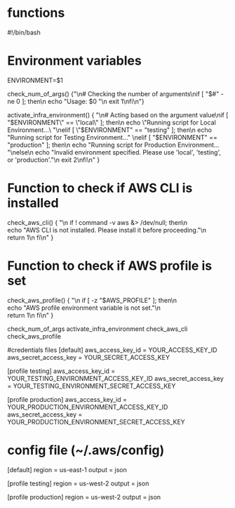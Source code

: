 # functions
#!/bin/bash
# Environment variables
ENVIRONMENT=$1

check_num_of_args() 
{"\n# Checking the number of arguments\nif [ \"$#\" -ne 0 ]; 
then\n    echo \"Usage: $0 <environment>\"\n    exit 1\nfi\n"}

activate_infra_environment() {
"\n# Acting based on the argument value\nif [ \"$ENVIRONMENT\" == \"local\" ]; 
then\n  echo \"Running script for Local Environment...\
"\nelif [ \"$ENVIRONMENT\" == \"testing\" ]; 
then\n  echo \"Running script for Testing Environment...\"
\nelif [ \"$ENVIRONMENT\" == \"production\" ];
then\n  echo \"Running script for Production Environment...\
"\nelse\n  echo \"Invalid environment specified. Please use 'local', 'testing', or 'production'.\"\n  exit 2\nfi\n"
}

# Function to check if AWS CLI is installed
check_aws_cli() {
"\n    if ! command -v aws &> /dev/null; then\n    
echo \"AWS CLI is not installed. Please install it before proceeding.\"\n    
return 1\n    fi\n"
}

# Function to check if AWS profile is set
check_aws_profile() {
"\n    if [ -z \"$AWS_PROFILE\" ]; then\n   
 echo \"AWS profile environment variable is not set.\"\n      
 return 1\n    fi\n"
 }

check_num_of_args
activate_infra_environment
check_aws_cli
check_aws_profile


#credentials files
[default]
aws_access_key_id = YOUR_ACCESS_KEY_ID
aws_secret_access_key = YOUR_SECRET_ACCESS_KEY

[profile testing]
aws_access_key_id = YOUR_TESTING_ENVIRONMENT_ACCESS_KEY_ID
aws_secret_access_key = YOUR_TESTING_ENVIRONMENT_SECRET_ACCESS_KEY

[profile production]
aws_access_key_id = YOUR_PRODUCTION_ENVIRONMENT_ACCESS_KEY_ID
aws_secret_access_key = YOUR_PRODUCTION_ENVIRONMENT_SECRET_ACCESS_KEY

# config file (~/.aws/config)
[default]
region = us-east-1
output = json

[profile testing]
region = us-west-2
output = json

[profile production]
region = us-west-2
output = json




